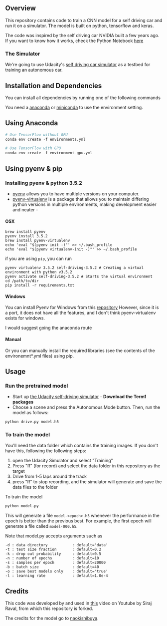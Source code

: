 ## Overview

This repository contains code to train a CNN model for a self driving car and run it on a simulator. The model is built on python, tensorflow and keras.

The code was inspired by the self driving car NVIDIA built a few years ago. If you want to know how it works, check the Python Notebook [here](self-driving-car.ipynb)

### The Simulator
We're going to use Udacity's [self driving car simulator](https://github.com/udacity/self-driving-car-sim) as a testbed for training an autonomous car.


## Installation and Dependencies

You can install all dependencies by running one of the following commands

You need a [anaconda](https://www.continuum.io/downloads) or [miniconda](https://conda.io/miniconda.html) to use the environment setting.

## Using Anaconda
```python
# Use TensorFlow without GPU
conda env create -f environments.yml

# Use TensorFlow with GPU
conda env create -f environment-gpu.yml
```


## Using pyenv & pip

### Installing pyenv & python 3.5.2

* [pyenv](https://github.com/pyenv/pyenv) allows you to have multiple versions on your computer.
* [pyenv-virtualenv](https://github.com/pyenv/pyenv-virtualenv) is a package that allows you to maintain differing python versions in multiple environments, making development easier and neater -

####  OSX
```
brew install pyenv
pyenv install 3.5.2
brew install pyenv-virtualenv
echo 'eval "$(pyenv init -)"' >> ~/.bash_profile
echo 'eval "$(pyenv virtualenv-init -)"' >> ~/.bash_profile
```

if you are using `pip`, you can run

```
pyenv virtualenv 3.5.2 self-driving-3.5.2 # Creating a virtual environment with python v3.5.2
pyenv activate self-driving-3.5.2 # Starts the virtual environment
cd /path/to/dir
pip install -r requirements.txt
```

#### Windows
You can install Pyenv for Windows from this [repository](https://github.com/pyenv-win/pyenv-win)
However, since it is a port, it does not have all the features, and I don't think pyenv-virtualenv exists for windows.

I would suggest going the anaconda route

#### Manual
Or you can manually install the required libraries (see the contents of the environemnt*.yml files) using pip.


## Usage


### Run the pretrained model

* Start up [the Udacity self-driving simulator](https://github.com/udacity/self-driving-car-sim) - **Download the Term1 packages**
* Choose a scene and press the Autonomous Mode button.  Then, run the model as follows:

```python
python drive.py model.h5
```

### To train the model


You'll need the data folder which contains the training images. If you don't have this, following the following steps:

1. open the Udacity Simulator and select "Training"
2. Press "R" (for record) and select the data folder in this repository as the target
3. Drive from 1-5 laps around the track
4. press "R" to stop recording, and the simulator will generate and save the data files to the folder

To train the model

```python
python model.py
```

This will generate a file `model-<epoch>.h5` whenever the performance in the epoch is better than the previous best.  For example, the first epoch will generate a file called `model-000.h5`.

Note that model.py accepts arguments such as

```
-d : data directory           : default='data'
-t : test size fraction       : default=0.2
-k : drop out probability     : default=0.5
-n : number of epochs         : default=10
-s : samples per epoch        : default=20000
-b : batch size               : default=40
-o : save best models only    : default='true'
-l : learning rate            : default=1.0e-4
```

## Credits

This code was developed by and used in [this](https://youtu.be/EaY5QiZwSP4) video on Youtube by Siraj Raval, from which this repository is forked.

The credits for the model go to [naokishibuya](https://github.com/naokishibuya).
